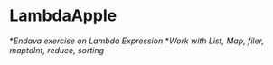 # LambdaApple
**Endava exercise on Lambda Expression*
**Work with List, Map, filer, maptoInt, reduce, sorting*
